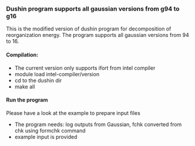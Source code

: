 ### Dushin program supports all gaussian versions from g94 to g16

This is the modified version of dushin program for decomposition of reorganization energy. The program supports all gaussian versions from 94 to 16.



#### Compilation:

* The current version only supports ifort from intel compiler 
* module load intel-compiler/version
* cd to the dushin dir
* make all 

#### Run the program

Please have a look at the example to prepare input files

* The program needs: log outputs from Gaussian, fchk converted from chk using formchk command
* example input is provided 



